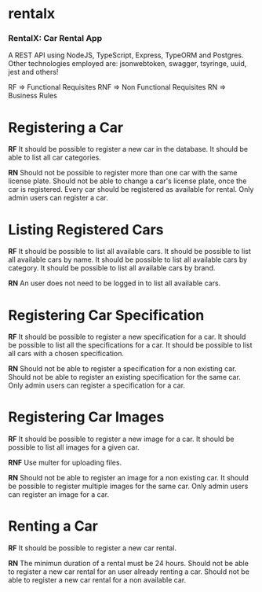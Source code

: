 # rentalx
### RentalX: Car Rental App
A REST API using NodeJS, TypeScript, Express, TypeORM and Postgres.
Other technologies employed are: jsonwebtoken, swagger, tsyringe, uuid, jest and others!

RF => Functional Requisites
RNF => Non Functional Requisites
RN => Business Rules
# Registering a Car
**RF**
It should be possible to register a new car in the database.
It should be able to list all car categories.

**RN**
Should not be possible to register more than one car with the same license plate.
Should not be able to change a car's license plate, once the car is registered.
Every car should be registered as available for rental.
Only admin users can register a car.

# Listing Registered Cars
**RF**
It should be possible to list all available cars.
It should be possible to list all available cars by name.
It should be possible to list all available cars by category.
It should be possible to list all available cars by brand.

**RN**
An user does not need to be logged in to list all available cars.

# Registering Car Specification
**RF**
It should be possible to register a new specification for a car.
It should be possible to list all the specifications for a car.
It should be possible to list all cars with a chosen specification.

**RN**
Should not be able to register a specification for a non existing car.
Should not be able to register an existing specification for the same car.
Only admin users can register a specification for a car.

# Registering Car Images
**RF**
It should be possible to register a new image for a car.
It should be possible to list all images for a given car.

**RNF**
Use multer for uploading files.

**RN**
Should not be able to register an image for a non existing car.
It should be possible to register multiple images for the same car.
Only admin users can register an image for a car.

# Renting a Car

**RF**
It should be possible to register a new car rental.

**RN**
The minimun duration of a rental must be 24 hours.
Should not be able to register a new car rental for an user already renting a car.
Should not be able to register a new car rental for a non available car.